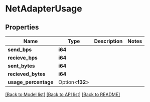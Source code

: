 # NetAdapterUsage

## Properties

Name | Type | Description | Notes
------------ | ------------- | ------------- | -------------
**send_bps** | **i64** |  | 
**recieve_bps** | **i64** |  | 
**sent_bytes** | **i64** |  | 
**recieved_bytes** | **i64** |  | 
**usage_percentage** | Option<**f32**> |  | 

[[Back to Model list]](../README.md#documentation-for-models) [[Back to API list]](../README.md#documentation-for-api-endpoints) [[Back to README]](../README.md)


